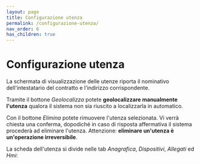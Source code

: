 ```yaml
---
layout: page
title: Configurazione utenza
permalink: /configurazione-utenza/
nav_order: 6
has_children: true
---
```


# Configurazione utenza

La schermata di visualizzazione delle utenze riporta il nominativo dell'intestatario del contratto e l'indirizzo corrispondente.

Tramite il bottone *Geolocalizza* potete **geolocalizzare manualmente l'utenza** qualora il sistema non sia riuscito a localizzarla in automatico.

Con il bottone *Elimina* potete rimuovere l'utenza selezionata. Vi verrà chiesta una conferma, dopodiché in caso di risposta affermativa il sistema procederà ad eliminare l'utenza. Attenzione: **eliminare un'utenza è un'operazione irreversibile**.

La scheda dell'utenza si divide nelle tab *Anagrafica*, *Dispositivi*, *Allegati* ed *Hmi*:
